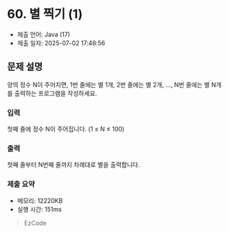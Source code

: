 # 60. 별 찍기 (1)
- 제출 언어: Java (17)
- 제출 일자: 2025-07-02 17:48:56

## 문제 설명
양의 정수 N이 주어지면,
1번 줄에는 별 1개, 2번 줄에는 별 2개, …, N번 줄에는 별 N개를 출력하는 프로그램을 작성하세요.

### 입력
첫째 줄에 정수 N이 주어집니다. (1 ≤ N ≤ 100)

### 출력
첫째 줄부터 N번째 줄까지 차례대로 별을 출력합니다.


### 제출 요약
- 메모리: 12220KB
- 실행 시간: 151ms

> EzCode

